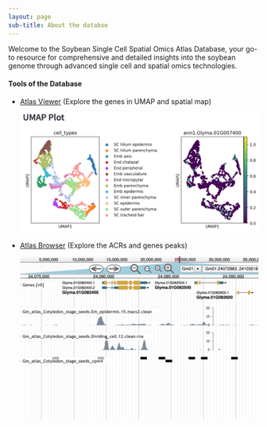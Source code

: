 ```yaml
---
layout: page
sub-title: About the databse
---
```


Welcome to the Soybean Single Cell Spatial Omics Atlas Database, your go-to resource for comprehensive and detailed insights into the soybean genome through advanced single cell and spatial omics technologies.

#### Tools of the Database
 * [Atlas Viewer](http://18.117.223.102:8501) (Explore the genes in UMAP and spatial map)

   [![Streamlit App Screenshot](/assets/img/Viewer_screenshot.png)](http://18.117.223.102:8501)
   
 * [Atlas Browser](https://epigenome.genetics.uga.edu/PlantEpigenome/?data=Glycine_max_v4) (Explore the ACRs and genes peaks)

   [![JBrowse Screenshot](/assets/img/Jbrowser_screenshot.png)](https://epigenome.genetics.uga.edu/PlantEpigenome/?data=Glycine_max_v4)




    





